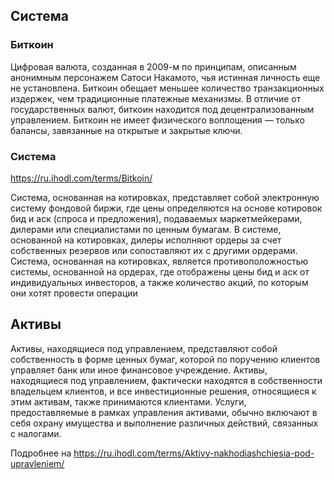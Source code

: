 ## Cистема
### Биткоин 
Цифровая валюта, созданная в 2009-м по принципам, описанным анонимным персонажем Сатоси Накамото, чья истинная личность еще не установлена. Биткоин обещает меньшее количество транзакционных издержек, чем традиционные платежные механизмы. В отличие от государственных валют, биткоин находится под децентрализованным управлением. Биткоин не имеет физического воплощения — только балансы, завязанные на открытые и закрытые ключи.


### Система
https://ru.ihodl.com/terms/Bitkoin/

Система, основанная на котировках, представляет собой электронную систему фондовой биржи, 
где цены определяются на основе котировок бид и аск (спроса и предложения), подаваемых маркетмейкерами, 
дилерами или специалистами по ценным бумагам. В системе, основанной на котировках, дилеры исполняют 
ордеры за счет собственных резервов или сопоставляют их с другими ордерами. 
Система, основанная на котировках, является противоположностью системы, основанной на ордерах, 
где отображены цены бид и аск от индивидуальных инвесторов, а также количество акций, по которым они хотят 
провести операции


## Активы 
Активы, находящиеся под управлением, представляют собой собственность в форме ценных бумаг, которой по поручению клиентов управляет банк или иное финансовое учреждение. Активы, находящиеся под управлением, фактически находятся в собственности владельцем клиентов, и все инвестиционные решения, относящиеся к этим активам, также принимаются клиентами. Услуги, предоставляемые в рамках управления активами, обычно включают в себя охрану имущества и выполнение различных действий, связанных с налогами.

Подробнее на https://ru.ihodl.com/terms/Aktivy-nakhodiashchiesia-pod-upravleniem/

